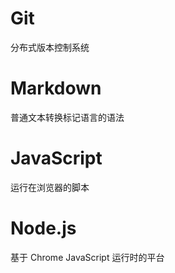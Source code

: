 # Git
分布式版本控制系统

# Markdown
普通文本转换标记语言的语法

# JavaScript
运行在浏览器的脚本

# Node.js
基于 Chrome JavaScript 运行时的平台

